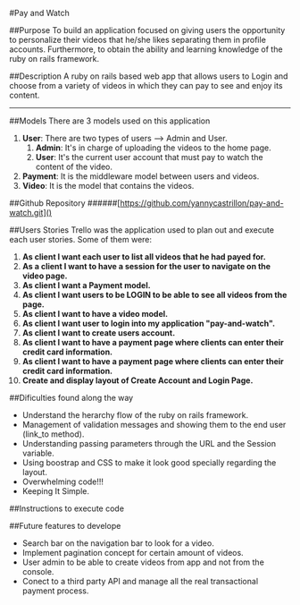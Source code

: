 
#Pay and Watch


##Purpose
To build an application focused on giving users the opportunity to personalize their videos that he/she likes separating them in profile accounts. Furthermore, to obtain the ability and learning knowledge of the ruby on rails framework.

##Description
A ruby on rails based web app that allows users to Login and choose from a variety of videos in which they can pay to see and enjoy its content.
***

##Models
There are 3 models used on this application

1. **User**: There are two types of users --> Admin and User.
	1. **Admin**: It's in charge of uploading the videos to the home page.
	2. **User**: It's the current user account that must pay to watch the content of the video. 
2. **Payment**: It is the middleware model between users and videos.
3. **Video**: It is the model that contains the videos.


##Github Repository
######[https://github.com/yannycastrillon/pay-and-watch.git]()


##Users Stories
Trello was the application used to plan out and execute each user stories.
Some of them were:

 1. **As client I want each user to list all videos that he had payed for.**
 2. **As a client I want to have a session for the user to navigate on the video page.**
 3. **As client I want a Payment model.**
 4. **As client I want users to be LOGIN to be able to see all videos from the page.**
 5. **As client I want to have a video model.**
 6. **As client I want user to login into my application "pay-and-watch".**
 7. **As client I want to create users account.**
 8. **As client I want to have a payment page where clients can enter their credit card information.**
 9. **As client I want to have a payment page where clients can enter their credit card information.**
 10. **Create and display layout of Create Account and Login Page.**

##Dificulties found along the way

* Understand the herarchy flow of the ruby on rails framework.
* Management of validation messages and showing them to the end user (link_to method).
* Understanding passing parameters through the URL and the Session variable.
* Using boostrap and CSS to make it look good specially regarding the layout.
* Overwhelming code!!! 
* Keeping It Simple.

##Instructions to execute code

##Future features to develope
* Search bar on the navigation bar to look for a video.
* Implement pagination concept for certain amount of videos.
* User admin to be able to create videos from app and not from the console.
* Conect to a third party API and manage all the real transactional payment process.



